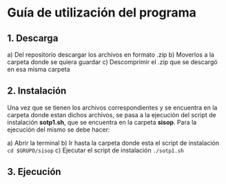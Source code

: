# Guía de utilización del programa

## 1. Descarga
  a) Del repositorio descargar los archivos en formato .zip
  b) Moverlos a la carpeta donde se quiera guardar
  c) Descomprimir el .zip que se descargó en esa misma carpeta
  
## 2. Instalación
  Una vez que se tienen los archivos correspondientes y se encuentra en la carpeta donde estan dichos archivos, 
  se pasa a la ejecución del script de instalación **sotp1.sh**, que se encuentra en la carpeta **sisop**. Para
  la ejecución del mismo se debe hacer:

  a) Abrir la terminal
  b) Ir hasta la carpeta donde esta el script de instalación 
      `cd $GRUPO/sisop`
  c) Ejecutar el script de instalación
      `./sotp1.sh`
          
## 3. Ejecución

